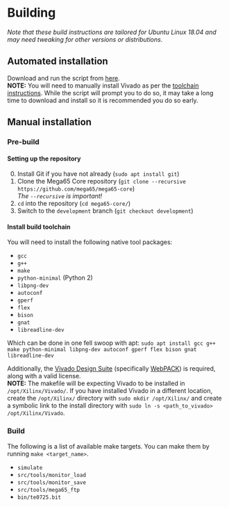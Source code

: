# Building
*Note that these build instructions are tailored for Ubuntu Linux 18.04 and may
need tweaking for other versions or distributions.*

## Automated installation
Download and run the script from [here](https://gist.github.com/thomotron/...).  
**NOTE:** You will need to manually install Vivado as per the [toolchain instructions](#install-build-toolchain). While the script will prompt you to do so, it may take a long time to download and install so it is recommended you do so early.

## Manual installation
### Pre-build
#### Setting up the repository
0. Install Git if you have not already (`sudo apt install git`)
1. Clone the Mega65 Core repository (`git clone --recursive https://github.com/mega65/mega65-core`)  
   *The `--recursive` is important!*
2. `cd` into the repository (`cd mega65-core/`)
3. Switch to the `development` branch (`git checkout development`)

#### Install build toolchain
You will need to install the following native tool packages:
- `gcc`
- `g++`
- `make`
- `python-minimal` (Python 2)
- `libpng-dev`
- `autoconf`
- `gperf`
- `flex`
- `bison`
- `gnat`
- `libreadline-dev`

Which can be done in one fell swoop with apt: `sudo apt install gcc g++ make python-minimal libpng-dev autoconf gperf flex bison gnat libreadline-dev`

Additionally, the [Vivado Design Suite](https://www.xilinx.com/member/forms/download/xef-vivado.html?filename=Xilinx_Vivado_SDK_Web_2018.3_1207_2324_Lin64.bin) (specifically [WebPACK](https://www.xilinx.com/member/forms/download/xef-vivado.html?filename=Xilinx_Vivado_SDK_Web_2018.3_1207_2324_Lin64.bin)) is required, along with a valid license.  
**NOTE:** The makefile will be expecting Vivado to be installed in `/opt/Xilinx/Vivado/`. If you have installed Vivado in a different location, create the `/opt/Xilinx/` directory with `sudo mkdir /opt/Xilinx/` and create a symbolic link to the install directory with `sudo ln -s <path_to_vivado> /opt/Xilinx/Vivado`.

### Build
The following is a list of available make targets. You can make them by running `make <target_name>`.
- `simulate`
- `src/tools/monitor_load`
- `src/tools/monitor_save`
- `src/tools/mega65_ftp`
- `bin/te0725.bit`


